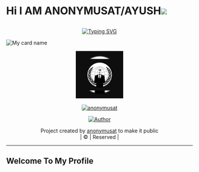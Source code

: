 # Hi I AM ANONYMUSAT/AYUSH<a href="Hey"><img src="https://raw.githubusercontent.com/TOXIC-DEVIL/TOXIC-DEVIL/TOXIC-DEVIL-OFFICIAL/media/Hi.gif" width="48px"></a>
## <!-- Typing SVG -->

<p align="center">
    <a href="https://git.io/J0hKr">
        <img
    src="https://readme-typing-svg.herokuapp.com?size=30&width=900&lines=Welcome+To+ANONYMUSAT+PROFILE+Hope+you+like+my+codes"
            alt="Typing SVG"
        />
    </a>
</p>

![My card name](https://cardivo.vercel.app/api?name=anonymusat&description=Hi,%20Welcome%20To%20My%20Profile%20❤&image=https://avatars.githubusercontent.com/u/103942800?s=400&u=1c50fee9bc5eaf91a4552eb11419c9894c2e02d0&v=4?v=4&s=10?v=4&backgroundColor=%23ecf0f1&instagram=at.__010&github=anonymusat&twitter=&pattern=leaf&colorPattern=%23eaeaea)

<div align="center">
  <p align="center">
<img src="HACKER.jpg" alt="GIF" width="128" height="128"/>
</p>
 <p align="center">
<a href="#"><img title="anonymusat" src="https://img.shields.io/badge/anonymusat-red?colorA=%23ff0000&colorB=%23017e40&style=for-the-badge"></a>
</p>
  <p align="center">
<a href="https://wa.me//+918130784851"><img title="Author" src="https://img.shields.io/badge/Author-anonymusat/MARI?color=blue&style=for-the-badge&logo=whatsapp"></a>
</p>
</div>
<p align="center">
Project created by <a href="https://github.com/anonymusat">anonymusat</a> to make it public
    <br>
       | © |
        Reserved |
    <br> 
</p>


----
## Welcome To My Profile
 
